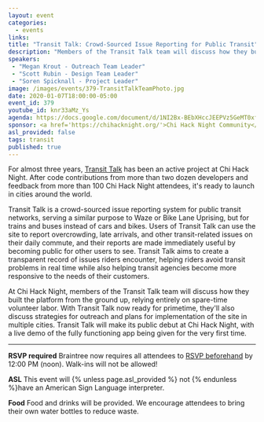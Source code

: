 ```yaml
---
layout: event
categories:
  - events
links:
title: "Transit Talk: Crowd-Sourced Issue Reporting for Public Transit"
description: "Members of the Transit Talk team will discuss how they built the platform from the ground up, relying entirely on spare-time volunteer labor. With Transit Talk now ready for primetime, they'll also discuss strategies for outreach and plans for implementation of the site in multiple cities. Transit Talk will make its public debut at Chi Hack Night, with a live demo of the fully functioning app being given for the very first time."
speakers:
 - "Megan Krout - Outreach Team Leader"
 - "Scott Rubin - Design Team Leader"
 - "Soren Spicknall - Project Leader"
image: /images/events/379-TransitTalkTeamPhoto.jpg
date: 2020-01-07T18:00:00-05:00
event_id: 379
youtube_id: knr33aMz_Ys
agenda: https://docs.google.com/document/d/1NI2Bx-BEbXHccJEEPVz5GeMT0xfpGYG8KYAVGCL0Go4/edit?usp=sharing
sponsor: <a href='https://chihacknight.org/'>Chi Hack Night Community</a>
asl_provided: false
tags: transit
published: true
---
```


For almost three years, [Transit Talk](https://transittalk.github.io/) has been an active project at Chi Hack Night. After code contributions from more than two dozen developers and feedback from more than 100 Chi Hack Night attendees, it's ready to launch in cities around the world.

Transit Talk is a crowd-sourced issue reporting system for public transit networks, serving a similar purpose to Waze or Bike Lane Uprising, but for trains and buses instead of cars and bikes. Users of Transit Talk can use the site to report overcrowding, late arrivals, and other transit-related issues on their daily commute, and their reports are made immediately useful by becoming public for other users to see. Transit Talk aims to create a transparent record of issues riders encounter, helping riders avoid transit problems in real time while also helping transit agencies become more responsive to the needs of their customers.

At Chi Hack Night, members of the Transit Talk team will discuss how they built the platform from the ground up, relying entirely on spare-time volunteer labor. With Transit Talk now ready for primetime, they'll also discuss strategies for outreach and plans for implementation of the site in multiple cities. Transit Talk will make its public debut at Chi Hack Night, with a live demo of the fully functioning app being given for the very first time.

---

**RSVP required** Braintree now requires all attendees to [RSVP beforehand]({{site.rsvp_url}}) by 12:00 PM (noon). Walk-ins will not be allowed!

**ASL** This event will {% unless page.asl_provided %} not {% endunless %}have an American Sign Language interpreter.

**Food** Food and drinks will be provided. We encourage attendees to bring their own water bottles to reduce waste.
